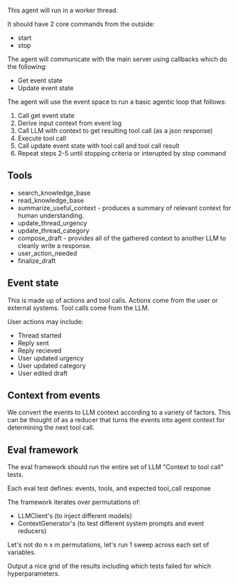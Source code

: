 This agent will run in a worker thread.

It should have 2 core commands from the outside:
- start
- stop


The agent will communicate with the main server using callbacks which do the following:
- Get event state
- Update event state


The agent will use the event space to run a basic agentic loop that follows:

1. Call get event state
2. Derive input context from event log
3. Call LLM with context to get resulting tool call (as a json response)
4. Execute tool call
5. Call update event state with tool call and tool call result 
6. Repeat steps 2-5 until stopping criteria or interupted by stop command


## Tools
- search_knowledge_base
- read_knowledge_base
- summarize_useful_context - produces a summary of relevant context for human understanding.
- update_thread_urgency
- update_thread_category
- compose_draft - provides all of the gathered context to another LLM to cleanly write a response.
- user_action_needed
- finalize_draft


## Event state
This is made up of actions and tool calls. Actions come from the user or external systems. Tool calls come from the LLM.

User actions may include:
- Thread started
- Reply sent
- Reply recieved
- User updated urgency
- User updated category
- User edited draft


## Context from events
We convert the events to LLM context according to a variety of factors. This can be thought of as a reducer that turns the events into agent context for determining the next tool call.


## Eval framework

The eval framework should run the entire set of LLM "Context to tool call" tests. 

Each eval test defines: events, tools, and expected tool_call response


The framework iterates over permutations of:
- LLMClient's (to inject different models)
- ContextGenerator's (to test different system prompts and event reducers)

Let's not do n x m permutations, let's run 1 sweep across each set of variables.

Output a nice grid of the results including which tests failed for which hyperparameters.